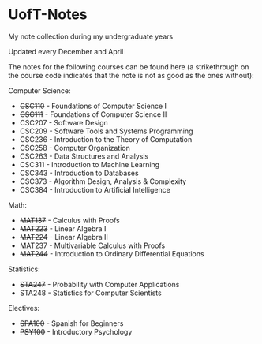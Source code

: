 # UofT-Notes
My note collection during my undergraduate years

Updated every December and April

The notes for the following courses can be found here (a strikethrough on the course code indicates that the note is not as good as the ones without):

Computer Science:
  - ~~CSC110~~ - Foundations of Computer Science I
  - ~~CSC111~~ - Foundations of Computer Science II
  - CSC207 - Software Design
  - CSC209 - Software Tools and Systems Programming
  - CSC236 - Introduction to the Theory of Computation
  - CSC258 - Computer Organization
  - CSC263 - Data Structures and Analysis
  - CSC311 - Introduction to Machine Learning
  - CSC343 - Introduction to Databases
  - CSC373 - Algorithm Design, Analysis & Complexity
  - CSC384 - Introduction to Artificial Intelligence

Math:
  - ~~MAT137~~ - Calculus with Proofs
  - ~~MAT223~~ - Linear Algebra I
  - ~~MAT224~~ - Linear Algebra II
  - MAT237 - Multivariable Calculus with Proofs
  - ~~MAT244~~ - Introduction to Ordinary Differential Equations

Statistics:
  - ~~STA247~~ - Probability with Computer Applications
  - STA248 - Statistics for Computer Scientists

Electives:
  - ~~SPA100~~ - Spanish for Beginners
  - ~~PSY100~~ - Introductory Psychology
